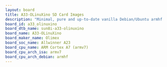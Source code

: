 ```yaml
---
layout: board
title: A33-OLinuXino SD Card Images
description: "Minimal, pure and up-to-date vanilla Debian/Ubuntu armhf SD card images for A33-OLinuXino by Olimex, SoC: Allwinner A23, CPU ISA: armv7"
board_id: a33_olinuxino
board_dtb_name: sun8i-a33-olinuxino
board_name: A33-OLinuXino
board_maker_name: Olimex
board_soc_name: Allwinner A23
board_cpu_name: ARM Cortex A7 (armv7)
board_cpu_arch_isa: armv7
board_cpu_arch_debian: armhf
---
```

